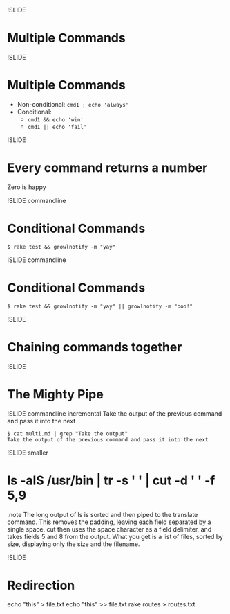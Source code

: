 !SLIDE
# Multiple Commands

!SLIDE
# Multiple Commands
* Non-conditional: `cmd1 ; echo 'always'`
* Conditional:
  * `cmd1 && echo 'win'`
  * `cmd1 || echo 'fail'`

!SLIDE
# Every command returns a number
Zero is happy

!SLIDE commandline
# Conditional Commands
    $ rake test && growlnotify -m "yay"

!SLIDE commandline
# Conditional Commands
    $ rake test && growlnotify -m "yay" || growlnotify -m "boo!"


!SLIDE
# Chaining commands together

!SLIDE
# The Mighty Pipe

!SLIDE commandline incremental
Take the output of the previous command and pass it into the next

    $ cat multi.md | grep "Take the output"
    Take the output of the previous command and pass it into the next

!SLIDE smaller

# ls -alS /usr/bin | tr -s ' ' | cut -d ' ' -f 5,9

.note The long output of ls is sorted and then piped to the translate command. This removes the padding, leaving each field separated by a single space. cut then uses the space character as a field delimiter, and takes fields 5 and 8 from the output. What you get is a list of files, sorted by size, displaying only the size and the filename.

!SLIDE

# Redirection
echo "this" > file.txt
echo "this" >> file.txt
rake routes > routes.txt


